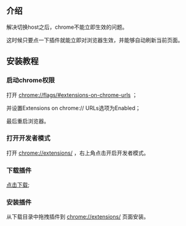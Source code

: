 ## 介绍
解决切换host之后，chrome不能立即生效的问题。

这时候只要点一下插件就能立即对浏览器生效，并能够自动刷新当前页面。

## 安装教程

### 启动chrome权限

打开 [chrome://flags/#extensions-on-chrome-urls](chrome://flags/#extensions-on-chrome-urls) ；

并设置Extensions on chrome:// URLs选项为Enabled；

最后重启浏览器。

### 打开开发者模式

打开 [chrome://extensions/](chrome://extensions/) ，右上角点击开启开发者模式。

### 下载插件

[点击下载](https://github.com/xhay1122/chrome-no-cache-refresh/raw/master/chrome-no-cache-refresh.crx);

### 安装插件

从下载目录中拖拽插件到 [chrome://extensions/](chrome://extensions/) 页面安装。
